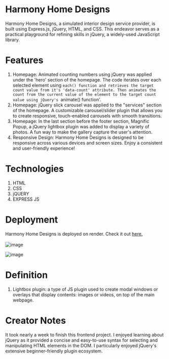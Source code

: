 # Harmony Home Designs
Harmony Home Designs, a simulated interior design service provider, is built using Express.js, jQuery, HTML, and CSS. This endeavor serves as a practical playground for refining skills in jQuery, a widely-used JavaScript library.

# Features
1. Homepage: Animated counting numbers using jQuery was applied under the 'hero' section of the homepage.  The code iterates over each selected element using `each() function and retrieves the target count value from it's 'data-count' attribute. Then animates the count from the current value of the element to the target count value using jQuery's `animate() function'.
2. Homepage: jQuery slick carousel was applied to the "services" section of the homepage. A customizable carousel/slider plugin that allows you to create responsive, touch-enabled carousels with smooth transitions.
3. Homepage: In the last section before the footer section, Magnific Popup, a jQuery lightbox plugin was added to display a variety of photos. A fun way to make the gallery capture the user's attention.
4. Responsive Design: Harmony Home Designs is designed to be responsive across various devices and screen sizes. Enjoy a consistent and user-friendly experience! 

# Technologies
1. HTML
2. CSS
3. jQUERY
4. EXPRESS JS


# Deployment 
Harmony Home Designs is deployed on render. Check it out <a href="https://harmony-home-designs.onrender.com/">here.</a> <br> <br>
![image](https://github.com/quynguy/harmony-home-designs/assets/106893103/bb9074df-b3b7-43d6-b28e-cedff69d5a3e)

![image](https://github.com/quynguy/harmony-home-designs/assets/106893103/0c1dd86a-eb2d-4849-84c6-42615548d532)

# Definition
1. Lightbox plugin: a type of JS plugin used to create modal windows or overlays that display contents: images or videos, on top of the main webpage.

# Creator Notes
It took nearly a week to finish this frontend project. I enjoyed learning about jQuery as it provided a concise and easy-to-use syntax for selecting and manipulating HTML elements in the DOM. I particularly enjoyed jQuery's extensive beginner-friendly plugin ecosystem. 
